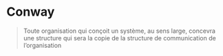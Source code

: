 # Conway

> Toute organisation qui conçoit un système, au sens large, concevra une structure qui sera la copie de la structure de communication de l’organisation
